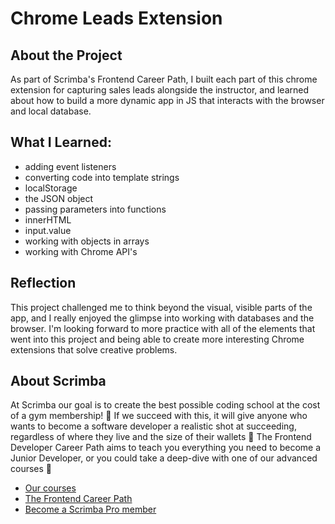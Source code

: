 # Chrome Leads Extension

## About the Project

As part of Scrimba's Frontend Career Path, I built each part of this chrome extension for capturing sales leads alongside the instructor, and learned about how to build a more dynamic app in JS that interacts with the browser and local database.

## What I Learned:

- adding event listeners
- converting code into template strings
- localStorage
- the JSON object
- passing parameters into functions
- innerHTML 
- input.value
- working with objects in arrays
- working with Chrome API's

## Reflection

This project challenged me to think beyond the visual, visible parts of the app, and I really enjoyed the glimpse into working with databases and the browser. I'm looking forward to more practice with all of the elements that went into this project and being able to create more interesting Chrome extensions that solve creative problems. 

## About Scrimba

At Scrimba our goal is to create the best possible coding school at the cost of a gym membership! 💜
If we succeed with this, it will give anyone who wants to become a software developer a realistic shot at succeeding, regardless of where they live and the size of their wallets 🎉
The Frontend Developer Career Path aims to teach you everything you need to become a Junior Developer, or you could take a deep-dive with one of our advanced courses 🚀

- [Our courses](https://scrimba.com/allcourses)
- [The Frontend Career Path](https://scrimba.com/learn/frontend)
- [Become a Scrimba Pro member](https://scrimba.com/pricing)
